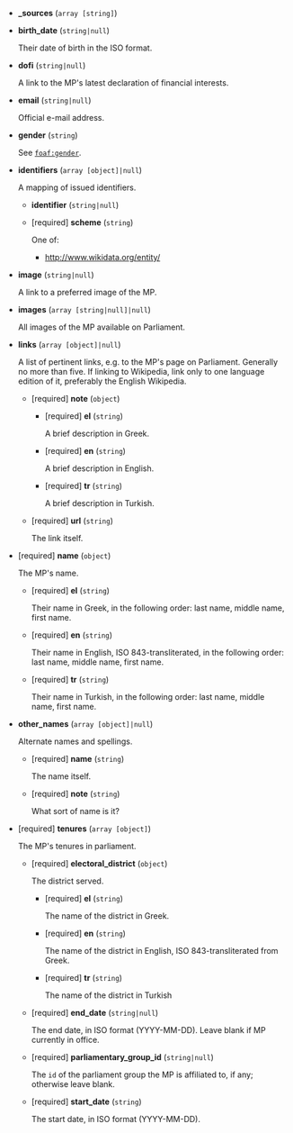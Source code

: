 * **_sources** (`array [string]`)

* **birth_date** (`string|null`)

    Their date of birth in the ISO format.

* **dofi** (`string|null`)

    A link to the MP's latest declaration of financial interests.

* **email** (`string|null`)

    Official e-mail address.

* **gender** (`string`)

    See [`foaf:gender`](http://xmlns.com/foaf/spec/#term_gender).

* **identifiers** (`array [object]|null`)

    A mapping of issued identifiers.

    * **identifier** (`string|null`)

    * [required] **scheme** (`string`)

        One of:

        * http://www.wikidata.org/entity/

* **image** (`string|null`)

    A link to a preferred image of the MP.

* **images** (`array [string|null]|null`)

    All images of the MP available on Parliament.

* **links** (`array [object]|null`)

    A list of pertinent links, e.g. to the MP's page on Parliament.  Generally no more than five.  If linking to Wikipedia, link only to one language edition of it, preferably the English Wikipedia.

    * [required] **note** (`object`)

        * [required] **el** (`string`)

            A brief description in Greek.

        * [required] **en** (`string`)

            A brief description in English.

        * [required] **tr** (`string`)

            A brief description in Turkish.

    * [required] **url** (`string`)

        The link itself.

* [required] **name** (`object`)

    The MP's name.

    * [required] **el** (`string`)

        Their name in Greek, in the following order: last name, middle name, first name.

    * [required] **en** (`string`)

        Their name in English, ISO 843-transliterated, in the following order: last name, middle name, first name.

    * [required] **tr** (`string`)

        Their name in Turkish, in the following order: last name, middle name, first name.

* **other_names** (`array [object]|null`)

    Alternate names and spellings.

    * [required] **name** (`string`)

        The name itself.

    * [required] **note** (`string`)

        What sort of name is it?

* [required] **tenures** (`array [object]`)

    The MP's tenures in parliament.

    * [required] **electoral_district** (`object`)

        The district served.

        * [required] **el** (`string`)

            The name of the district in Greek.

        * [required] **en** (`string`)

            The name of the district in English, ISO 843-transliterated from Greek.

        * [required] **tr** (`string`)

            The name of the district in Turkish

    * [required] **end_date** (`string|null`)

        The end date, in ISO format (YYYY-MM-DD).  Leave blank if MP currently in office.

    * [required] **parliamentary_group_id** (`string|null`)

        The `id` of the parliament group the MP is affiliated to, if any; otherwise leave blank.

    * [required] **start_date** (`string`)

        The start date, in ISO format (YYYY-MM-DD).
